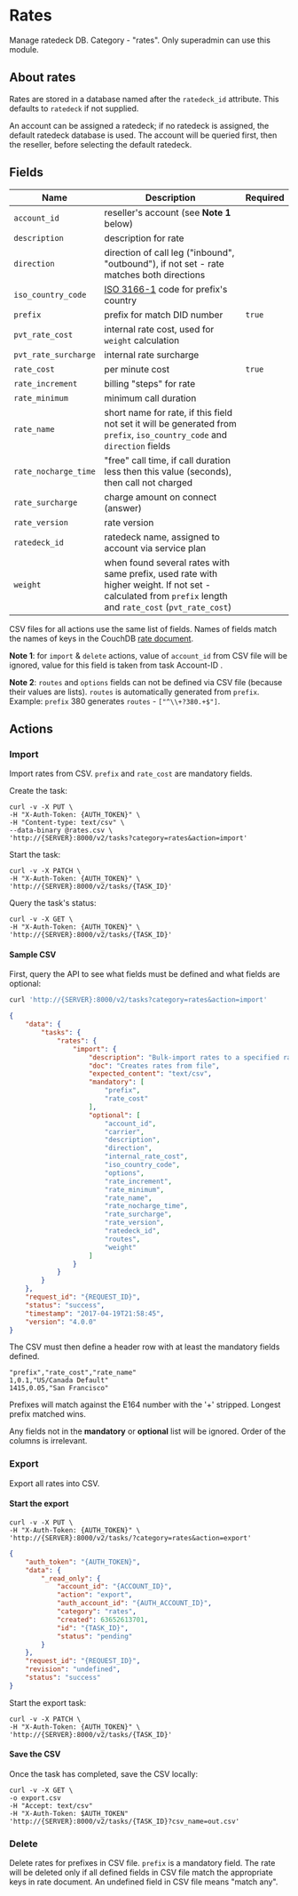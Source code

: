 # Rates

Manage ratedeck DB.
Category - "rates".
Only superadmin can use this module.

## About rates

Rates are stored in a database named after the `ratedeck_id` attribute. This defaults to `ratedeck` if not supplied.

An account can be assigned a ratedeck; if no ratedeck is assigned, the default ratedeck database is used. The account will be queried first, then the reseller, before selecting the default ratedeck.

## Fields

Name | Description | Required
---- | ----------- | --------
`account_id`|reseller's account (see **Note 1** below)|
`description`|description for rate|
`direction`|direction of call leg ("inbound", "outbound"), if not set - rate matches both directions|
`iso_country_code`|[ISO 3166-1](https://en.wikipedia.org/wiki/ISO_3166-1#Officially_assigned_code_elements) code for prefix's country|
`prefix`|prefix for match DID number| `true`
`pvt_rate_cost`|internal rate cost, used for `weight` calculation|
`pvt_rate_surcharge`|internal rate surcharge|
`rate_cost`|per minute cost| `true`
`rate_increment`|billing "steps" for rate|
`rate_minimum`|minimum call duration|
`rate_name`|short name for rate, if this field not set it will be generated from `prefix`, `iso_country_code` and `direction` fields|
`rate_nocharge_time`|"free" call time, if call duration less then this value (seconds), then call not charged|
`rate_surcharge`|charge amount on connect (answer)|
`rate_version`|rate version|
`ratedeck_id`| ratedeck name, assigned to account via service plan|
`weight`|when found several rates with same prefix, used rate with higher weight. If not set - calculated from `prefix` length and `rate_cost` (`pvt_rate_cost`)|

CSV files for all actions use the same list of fields. Names of fields match the names of keys in the CouchDB [rate document](../../crossbar/doc/rates.md#schema).

**Note 1**: for `import` & `delete` actions, value of `account_id` from CSV file will be ignored, value for this field is taken from task Account-ID .

**Note 2**: `routes` and `options` fields can not be defined via CSV file (because their values are lists).
`routes` is automatically generated from `prefix`. Example: `prefix` 380 generates `routes` - `["^\\+?380.+$"]`.

## Actions

### Import

Import rates from CSV.
`prefix` and `rate_cost` are mandatory fields.

Create the task:
```shell
curl -v -X PUT \
-H "X-Auth-Token: {AUTH_TOKEN}" \
-H "Content-type: text/csv" \
--data-binary @rates.csv \
'http://{SERVER}:8000/v2/tasks?category=rates&action=import'
```

Start the task:
```shell
curl -v -X PATCH \
-H "X-Auth-Token: {AUTH_TOKEN}" \
'http://{SERVER}:8000/v2/tasks/{TASK_ID}'
```

Query the task's status:
```shell
curl -v -X GET \
-H "X-Auth-Token: {AUTH_TOKEN}" \
'http://{SERVER}:8000/v2/tasks/{TASK_ID}'
```

#### Sample CSV

First, query the API to see what fields must be defined and what fields are optional:

```bash
curl 'http://{SERVER}:8000/v2/tasks?category=rates&action=import'
```
```json
{
    "data": {
        "tasks": {
            "rates": {
                "import": {
                    "description": "Bulk-import rates to a specified ratedeck",
                    "doc": "Creates rates from file",
                    "expected_content": "text/csv",
                    "mandatory": [
                        "prefix",
                        "rate_cost"
                    ],
                    "optional": [
                        "account_id",
                        "carrier",
                        "description",
                        "direction",
                        "internal_rate_cost",
                        "iso_country_code",
                        "options",
                        "rate_increment",
                        "rate_minimum",
                        "rate_name",
                        "rate_nocharge_time",
                        "rate_surcharge",
                        "rate_version",
                        "ratedeck_id",
                        "routes",
                        "weight"
                    ]
                }
            }
        }
    },
    "request_id": "{REQUEST_ID}",
    "status": "success",
    "timestamp": "2017-04-19T21:58:45",
    "version": "4.0.0"
}
```

The CSV must then define a header row with at least the mandatory fields defined.

```csv
"prefix","rate_cost","rate_name"
1,0.1,"US/Canada Default"
1415,0.05,"San Francisco"
```

Prefixes will match against the E164 number with the '+' stripped. Longest prefix matched wins.

Any fields not in the **mandatory** or **optional** list will be ignored. Order of the columns is irrelevant.

### Export

Export all rates into CSV.

#### Start the export

```shell
curl -v -X PUT \
-H "X-Auth-Token: {AUTH_TOKEN}" \
'http://{SERVER}:8000/v2/tasks/?category=rates&action=export'
```

```json
{
    "auth_token": "{AUTH_TOKEN}",
    "data": {
        "_read_only": {
            "account_id": "{ACCOUNT_ID}",
            "action": "export",
            "auth_account_id": "{AUTH_ACCOUNT_ID}",
            "category": "rates",
            "created": 63652613701,
            "id": "{TASK_ID}",
            "status": "pending"
        }
    },
    "request_id": "{REQUEST_ID}",
    "revision": "undefined",
    "status": "success"
}
```

Start the export task:
```shell
curl -v -X PATCH \
-H "X-Auth-Token: {AUTH_TOKEN}" \
'http://{SERVER}:8000/v2/tasks/{TASK_ID}'
```

#### Save the CSV

Once the task has completed, save the CSV locally:

```shell
curl -v -X GET \
-o export.csv
-H "Accept: text/csv"
-H "X-Auth-Token: $AUTH_TOKEN"
'http://{SERVER}:8000/v2/tasks/{TASK_ID}?csv_name=out.csv'
```

### Delete

Delete rates for prefixes in CSV file.
`prefix` is a mandatory field.
The rate will be deleted only if all defined fields in CSV file match the appropriate keys in rate document. An undefined field in CSV file means "match any".
